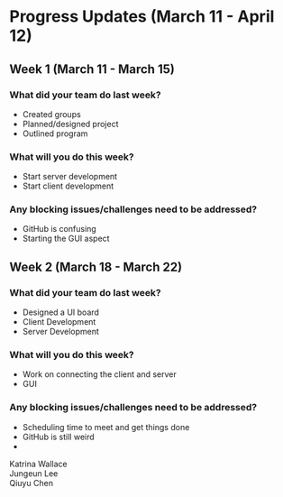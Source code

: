 # Progress Updates (March 11 - April 12)

## Week 1 (March 11 - March 15)

### What did your team do last week?
* Created groups
* Planned/designed project
* Outlined program

### What will you do this week?
* Start server development
* Start client development

### Any blocking issues/challenges need to be addressed?
* GitHub is confusing
* Starting the GUI aspect

## Week 2 (March 18 - March 22)

### What did your team do last week?
* Designed a UI board
* Client Development
* Server Development

### What will you do this week?
* Work on connecting the client and server
* GUI

### Any blocking issues/challenges need to be addressed?
* Scheduling time to meet and get things done
* GitHub is still weird
* 

Katrina Wallace<br/>
Jungeun Lee<br/>
Qiuyu Chen<br/>
